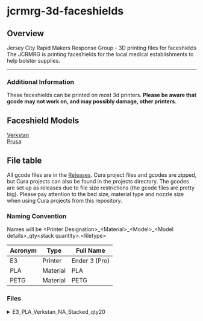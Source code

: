# jcrmrg-3d-faceshields
## Overview
Jersey City Rapid Makers Response Group - 3D printing files for faceshields  
The JCRMRG is printing faceshields for the local medical establishments to help bolster supplies.

---

### Additional Information
These faceshields can be printed on most 3d printers.  **Please be aware that gcode may not work on, and may possibly damage, other printers**.

## Faceshield Models
[Verkstan](https://3dprint.nih.gov/discover/3dpx-013306)  
[Prusa](https://www.prusa3d.com/covid19/)

## File table
All gcode files are in the [Releases](https://github.com/timothyjryan/jcrmrg-3d-faceshields/releases).
Cura project files and gcodes are zipped, but Cura projects can also be found in the projects directory.
The gcodes are set up as releases due to file size restrictions (the gcode files are pretty big).
Please pay attention to the bed size, material type and nozzle size when using Cura projects from this repository.

### Naming Convention

Names will be \<Printer Designation\>\_\<Material\>\_\<Model\>\_\<Model details\>\_qty\<stack quantity\>.\<filetype\>

| Acronym | Type     | Full Name     |
|-------- |--------- |-------------- |
|E3       | Printer  | Ender 3 (Pro) |
|PLA      | Material | PLA           |
|PETG     | Material | PETG          |
  
### Files
<details>
  <summary>E3_PLA_Verkstan_NA_Stacked_qty20</summary>
  
  1. **Description:** #JCRMRG branded 2x10 stack of Verkstan NA 6 hole punch using PLA
  1. **Estimated Time:** (v1.2) 18H37M
  1. **Actual Time:** 
  1. **Additional Notes:**
      1. No slowdown on 1st layer of stacks
      1. 0.4mm Nozzle gcode
      1. Concentric floor        
</details>
